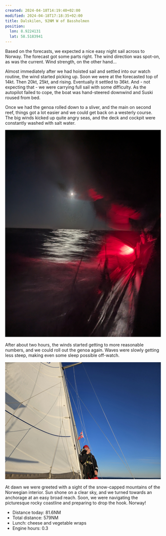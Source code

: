 ```yaml
---
created: 2024-04-18T14:19:40+02:00
modified: 2024-04-18T17:18:35+02:00
title: Dalskilen, 92NM W of Bassholmen
position:
  lon: 8.9224131
  lat: 58.5183941
---
```


Based on the forecasts, we expected a nice easy night sail across to Norway. The forecast got some parts right. The wind direction was spot-on, as was the current. Wind strength, on the other hand...

Almost immediately after we had hoisted sail and settled into our watch routine, the wind started picking up. Soon we were at the forecasted top of 14kt. Then 20kt, 25kt, and rising. Eventually it settled to 36kt. And - not expecting that - we were carrying full sail with some difficulty. As the autopilot failed to cope, the boat was hand-steered downwind and Suski roused from bed.

Once we had the genoa rolled down to a sliver, and the main on second reef, things got a lot easier and we could get back on a westerly course. The big winds kicked up quite angry seas, and the deck and cockpit were constantly washed with salt water.

![Image](../2024/2a7b09199e1cf13779186b3624b7cf9c.jpg)

After about two hours, the winds started getting to more reasonable numbers, and we could roll out the genoa again. Waves were slowly getting less steep, making even some sleep possible off-watch.

![Image](../2024/519554ea0060d537ac927e221840f1e9.jpg)

At dawn we were greeted with a sight of the snow-capped mountains of the Norwegian interior. Sun shone on a clear sky, and we turned towards an anchorage at an easy broad reach. Soon, we were navigating the picturesque rocky coastline and preparing to drop the hook. Norway!

* Distance today: 81.6NM
* Total distance: 579NM
* Lunch: cheese and vegetable wraps
* Engine hours: 0.3
